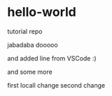 # hello-world
tutorial repo

jabadaba dooooo

and added line from VSCode :)

and some more

first locall change
second change
